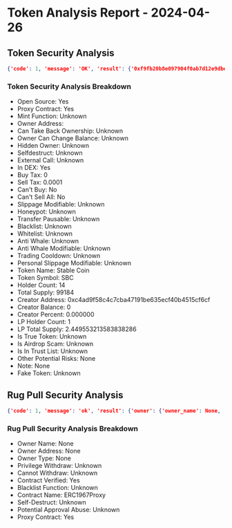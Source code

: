 # Token Analysis Report - 2024-04-26

## Token Security Analysis
```json
{'code': 1, 'message': 'OK', 'result': {'0xf9fb20b8e097904f0ab7d12e9dbee88f2dcd0f16': {'note': None, 'lp_total_supply': '2.449553213583838286', 'lp_holders': [{'is_locked': 0, 'is_contract': 0, 'address': '0xfd9e794242772724137920df12f5180cee662879', 'balance': '2.449553213583838286', 'nft_list': [{'nft_percentage': '1.000000000000000000', 'nft_id': '552537', 'amount': '2.449553213583838286', 'in_effect': '0', 'value': '188.66580907292151830495'}], 'locked_detail': None, 'tag': '', 'percent': '1.000000000000000000'}], 'is_airdrop_scam': None, 'other_potential_risks': None, 'transfer_pausable': None, 'trading_cooldown': None, 'hidden_owner': None, 'selfdestruct': None, 'owner_percent': None, 'is_whitelisted': None, 'holder_count': '14', 'trust_list': None, 'is_honeypot': None, 'honeypot_with_same_creator': '0', 'holders': [{'is_locked': 0, 'is_contract': 0, 'address': '0x1ed622abdd5ed799a26f8eae45950de4783fc506', 'balance': '98899', 'locked_detail': None, 'tag': '', 'percent': '0.997126552669785449'}, {'is_locked': 0, 'is_contract': 1, 'address': '0x2562241381894532ef6ecd2bae43de906e55e12f', 'balance': '99.999999999999999282', 'locked_detail': None, 'tag': 'UniswapV3', 'percent': '0.001008227133408614'}, {'is_locked': 0, 'is_contract': 0, 'address': '0xfd9e794242772724137920df12f5180cee662879', 'balance': '51.000000000000000718', 'locked_detail': None, 'tag': '', 'percent': '0.000514195838038393'}, {'is_locked': 0, 'is_contract': 0, 'address': '0xd67250bdf70565f0a42310fd807cf35b7c691bb2', 'balance': '51', 'locked_detail': None, 'tag': '', 'percent': '0.000514195838038393'}, {'is_locked': 0, 'is_contract': 0, 'address': '0x00be798bdb006ac8d97fc7f72e2894d3878e2eb9', 'balance': '25', 'locked_detail': None, 'tag': '', 'percent': '0.000252056783352153'}, {'is_locked': 0, 'is_contract': 0, 'address': '0xbedd13b16a72113b9608ade6f1407c537801cfff', 'balance': '20', 'locked_detail': None, 'tag': '', 'percent': '0.000201645426681722'}, {'is_locked': 0, 'is_contract': 0, 'address': '0x944aeeb869bfce0e60ce1900a15631cd66003771', 'balance': '10', 'locked_detail': None, 'tag': '', 'percent': '0.000100822713340861'}, {'is_locked': 0, 'is_contract': 0, 'address': '0x6da650280191bbc2384abd7a39f061164ed1dfc9', 'balance': '9', 'locked_detail': None, 'tag': '', 'percent': '0.000090740442006775'}, {'is_locked': 0, 'is_contract': 0, 'address': '0x7ce68fb81ae93974642fd6dda478a7d0c755ae34', 'balance': '5', 'locked_detail': None, 'tag': '', 'percent': '0.000050411356670430'}, {'is_locked': 0, 'is_contract': 0, 'address': '0x351b01d8e5f33d3d01760980e5125e63890a454b', 'balance': '5', 'locked_detail': None, 'tag': '', 'percent': '0.000050411356670430'}], 'dex': [{'name': 'UniswapV3', 'liquidity': '188.47496901', 'pair': '0x2562241381894532ef6ecd2bae43de906e55e12f'}], 'is_open_source': '1', 'sell_tax': '0.0001', 'token_name': 'Stable Coin', 'fake_token': None, 'creator_address': '0xc4ad9f58c4c7cba47191be635ecf40b4515cf6cf', 'creator_percent': '0.000000', 'is_proxy': '1', 'creator_balance': '0', 'is_in_dex': '1', 'owner_balance': None, 'total_supply': '99184', 'is_true_token': None, 'can_take_back_ownership': None, 'is_blacklisted': None, 'owner_address': '', 'slippage_modifiable': None, 'buy_tax': '0', 'external_call': None, 'cannot_sell_all': '0', 'lp_holder_count': '1', 'personal_slippage_modifiable': None, 'is_anti_whale': None, 'is_mintable': None, 'owner_change_balance': None, 'cannot_buy': '0', 'anti_whale_modifiable': None, 'token_symbol': 'SBC'}}}
```

### Token Security Analysis Breakdown
- Open Source: Yes
- Proxy Contract: Yes
- Mint Function: Unknown
- Owner Address: 
- Can Take Back Ownership: Unknown
- Owner Can Change Balance: Unknown
- Hidden Owner: Unknown
- Selfdestruct: Unknown
- External Call: Unknown
- In DEX: Yes
- Buy Tax: 0
- Sell Tax: 0.0001
- Can't Buy: No
- Can't Sell All: No
- Slippage Modifiable: Unknown
- Honeypot: Unknown
- Transfer Pausable: Unknown
- Blacklist: Unknown
- Whitelist: Unknown
- Anti Whale: Unknown
- Anti Whale Modifiable: Unknown
- Trading Cooldown: Unknown
- Personal Slippage Modifiable: Unknown
- Token Name: Stable Coin
- Token Symbol: SBC
- Holder Count: 14
- Total Supply: 99184
- Creator Address: 0xc4ad9f58c4c7cba47191be635ecf40b4515cf6cf
- Creator Balance: 0
- Creator Percent: 0.000000
- LP Holder Count: 1
- LP Total Supply: 2.449553213583838286
- Is True Token: Unknown
- Is Airdrop Scam: Unknown
- Is In Trust List: Unknown
- Other Potential Risks: None
- Note: None
- Fake Token: Unknown

## Rug Pull Security Analysis
```json
{'code': 1, 'message': 'ok', 'result': {'owner': {'owner_name': None, 'owner_address': None, 'owner_type': None}, 'privilege_withdraw': -1, 'withdraw_missing': -1, 'is_open_source': 1, 'blacklist': -1, 'contract_name': 'ERC1967Proxy', 'selfdestruct': -1, 'is_proxy': 1, 'approval_abuse': -1}}
```

### Rug Pull Security Analysis Breakdown
- Owner Name: None
- Owner Address: None
- Owner Type: None
- Privilege Withdraw: Unknown
- Cannot Withdraw: Unknown
- Contract Verified: Yes
- Blacklist Function: Unknown
- Contract Name: ERC1967Proxy
- Self-Destruct: Unknown
- Potential Approval Abuse: Unknown
- Proxy Contract: Yes

